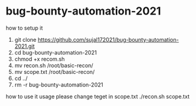 # bug-bounty-automation-2021

how to setup it 
1. git clone https://github.com/sujal172021/bug-bounty-automation-2021.git 
2. cd bug-bounty-automation-2021
3. chmod +x recom.sh
4. mv recon.sh /root/basic-recon/
5. mv scope.txt /root/basic-recon/
6. cd ../
7. rm -r bug-bounty-automation-2021

how to use it usage 
please change teget in scope.txt
./recon.sh scope.txt

